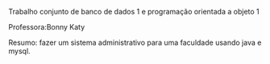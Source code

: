 Trabalho conjunto de banco de dados 1 e programação orientada a objeto 1

Professora:Bonny Katy

Resumo: fazer um sistema administrativo para uma faculdade usando java e mysql.
